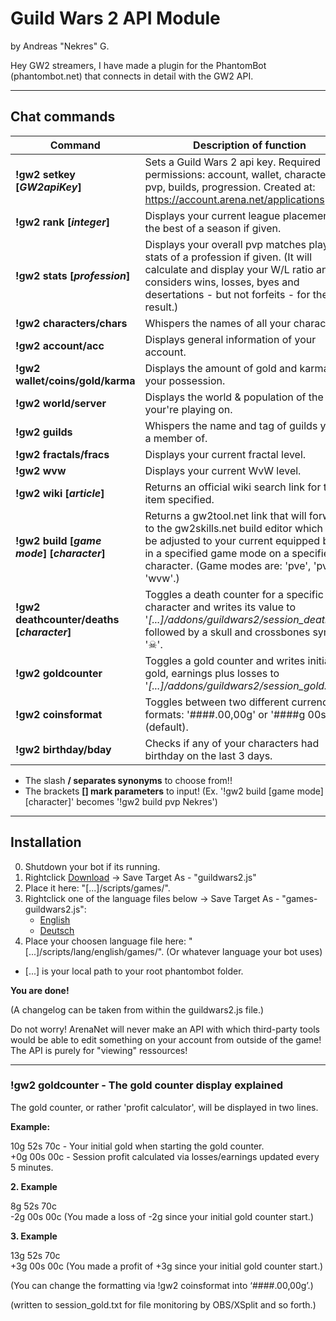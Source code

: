 # Guild Wars 2 API Module
by Andreas "Nekres" G.

Hey GW2 streamers, I have made a plugin for the PhantomBot (phantombot.net) that connects in detail with the GW2 API.

--------------
## Chat commands

Command | Description of function
------------ | -------------
**!gw2 setkey [*GW2apiKey*]** | Sets a Guild Wars 2 api key. Required permissions: account, wallet, characters, pvp, builds, progression. Created at: https://account.arena.net/applications
**!gw2 rank [*integer*]** | Displays your current league placement or the best of a season if given.
**!gw2 stats [*profession*]** | Displays your overall pvp matches played or stats of a profession if given. (It will calculate and display your W/L ratio and considers wins, losses, byes and desertations - but not forfeits - for the result.)
**!gw2 characters/chars** | Whispers the names of all your characters.
**!gw2 account/acc** | Displays general information of your account.
**!gw2 wallet/coins/gold/karma** | Displays the amount of gold and karma in your possession.
**!gw2 world/server** | Displays the world & population of the world your're playing on.
**!gw2 guilds** | Whispers the name and tag of guilds your're a member of.  
**!gw2 fractals/fracs** | Displays your current fractal level.
**!gw2 wvw** | Displays your current WvW level.
**!gw2 wiki [*article*]** | Returns an official wiki search link for the item specified.
**!gw2 build [*game mode*] [*character*]** | Returns a gw2tool.net link that will forward to the gw2skills.net build editor which will be adjusted to your current equipped build in a specified game mode on a specified character. (Game modes are: 'pve', 'pvp', 'wvw'.) 
**!gw2 deathcounter/deaths [*character*]** | Toggles a death counter for a specific character and writes its value to '*[...]/addons/guildwars2/session_deaths.txt*' followed by a skull and crossbones symbol '☠'.
**!gw2 goldcounter** | Toggles a gold counter and writes initial gold, earnings plus losses to '*[...]/addons/guildwars2/session_gold.txt*'.
**!gw2 coinsformat** | Toggles between two different currency formats: '####.00,00g' or '####g 00s 00c' (default).
**!gw2 birthday/bday** | Checks if any of your characters had birthday on the last 3 days. 

* The slash **/ separates synonyms** to choose from!!
* The brackets **[] mark parameters** to input! (Ex. '!gw2 build [game mode] [character]' becomes '!gw2 build pvp Nekres')

 --------------
## Installation  

0. Shutdown your bot if its running.
1. Rightclick [Download](https://raw.githubusercontent.com/PhantomBot/custom-modules/master/guildwars2/games/guildwars2.js) -> Save Target As - "guildwars2.js"
2. Place it here: "[...]/scripts/games/".
3. Rightclick one of the language files below -> Save Target As - "games-guildwars2.js":
   * [English](https://raw.githubusercontent.com/PhantomBot/custom-modules/master/guildwars2/lang/english/games/games-guildwars2.js)  
   * [Deutsch](https://raw.githubusercontent.com/PhantomBot/custom-modules/master/guildwars2/lang/deutsch/games/games-guildwars2.js)  
4. Place your choosen language file here: "[...]/scripts/lang/english/games/". (Or whatever language your bot uses)  
  
* [...] is your local path to your root phantombot folder.  

 **You are done!**

 (A changelog can be taken from within the guildwars2.js file.)
 
 Do not worry! ArenaNet will never make an API with which third-party tools would be able to edit something on your account from outside of the game!  
 The API is purely for "viewing" ressources!
 
 --------------
### !gw2 goldcounter - The gold counter display explained

The gold counter, or rather 'profit calculator', will be displayed in two lines.  

**Example:**  

10g 52s 70c - Your initial gold when starting the gold counter.  
+0g 00s 00c - Session profit calculated via losses/earnings updated every 5 minutes.  

**2. Example**  

8g 52s 70c  
-2g 00s 00c (You made a loss of -2g since your initial gold counter start.)  

**3. Example**  

13g 52s 70c  
+3g 00s 00c (You made a profit of +3g since your initial gold counter start.)  
  
(You can change the formatting via !gw2 coinsformat into ‘####.00,00g’.)  
  
(written to session_gold.txt for file monitoring by OBS/XSplit and so forth.)  